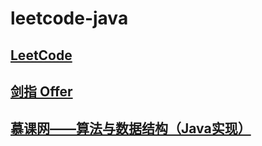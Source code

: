 # leetcode-java

## [LeetCode](src/main/java/com/joizhang/lc)

## [剑指 Offer](src/main/java/com/joizhang/lcof)

## [慕课网——算法与数据结构（Java实现）](src/main/java/com/joizhang/imooc)